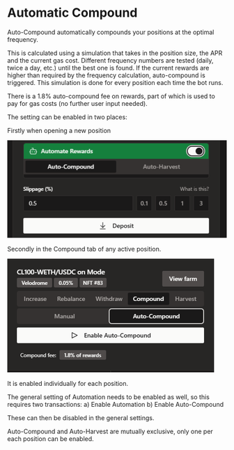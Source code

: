 # Automatic Compound

Auto-Compound automatically compounds your positions at the optimal frequency.

This is calculated using a simulation that takes in the position size, the APR and the current gas cost. Different frequency numbers are tested (daily, twice  a day, etc.) until the best one is found. If the current rewards are higher than required by the frequency calculation, auto-compound is triggered. This simulation is done for every position each time the bot runs.

There is a 1.8% auto-compound fee on rewards, part of which is used to pay for gas costs (no further user input needed).

The setting can be enabled in two places: 

Firstly when opening a new position

![New Position](../img/automation/compound-new-position.png)

Secondly in the Compound tab of any active position.

![Compound Tab](../img/automation/compound-tab.png)

It is enabled individually for each position. 

The general setting of Automation needs to be enabled as well, so this requires two transactions:
a) Enable Automation
b) Enable Auto-Compound

These can then be disabled in the general settings.

Auto-Compound and Auto-Harvest are mutually exclusive, only one per each position can be enabled.